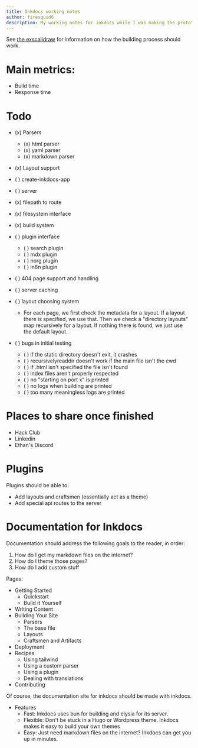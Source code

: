 ```yaml
---
title: Inkdocs working notes
author: firesquid6
description: My working notes for inkdocs while I was making the prototype and initial version of inkdocs.
---
```


See [the exscalidraw](https://excalidraw.com/#json=vLl1eq1dLLDo3hOySVoLH,SXJzVd3g2NH7nvJ8IWnngg) for information on how the building process should work.

# Main metrics:

- Build time
- Response time

# Todo

- (x) Parsers
  - (x) html parser
  - (x) yaml parser
  - (x) markdown parser
- (x) Layout support
- ( ) create-inkdocs-app
- ( ) server
- (x) filepath to route
- (x) filesystem interface
- (x) build system
- ( ) plugin interface
  - ( ) search plugin
  - ( ) mdx plugin
  - ( ) norg plugin
  - ( ) in8n plugin
- ( ) 404 page support and handling
- ( ) server caching
- ( ) layout choosing system

  - For each page, we first check the metadata for a layout. If a layout there is specified, we use that. Then we check a "directory layouts" map recursively for a layout. If nothing there is found, we just use the default layout.

- ( ) bugs in initial testing
  - ( ) if the static directory doesn't exit, it crashes
  - ( ) recursivelyreaddir doesn't work if the main file isn't the cwd
  - ( ) if .html isn't specified the file isn't found
  - ( ) index files aren't properly respected
  - ( ) no "starting on port x" is printed
  - ( ) no logs when building are printed
  - ( ) too many meaningless logs are printed

# Places to share once finished

- Hack Club
- Linkedin
- Ethan's Discord

# Plugins

Plugins should be able to:

- Add layouts and craftsmen (essentially act as a theme)
- Add special api routes to the server

# Documentation for Inkdocs

Documentation should address the following goals to the reader, in order:

1. How do I get my markdown files on the internet?
2. How do I theme those pages?
3. How do I add custom stuff

Pages:

- Getting Started
  - Quickstart
  - Build it Yourself
- Writing Content
- Building Your Site
  - Parsers
  - The base file
  - Layouts
  - Craftsmen and Artifacts
- Deployment
- Recipes
  - Using tailwind
  - Using a custom parser
  - Using a plugin
  - Dealing with translations
- Contributing

Of course, the documentation site for inkdocs should be made with inkdocs.

- Features
  - Fast: Inkdocs uses bun for building and elysia for its server.
  - Flexible: Don't be stuck in a Hugo or Wordpress theme. Inkdocs makes it easy to build your own themes
  - Easy: Just need markdown files on the internet? Inkdocs can get you up in minutes.
